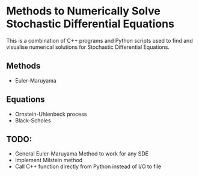# Methods to Numerically Solve Stochastic Differential Equations
This is a combination of C++ programs and Python scripts used to find and visualise numerical solutions for Stochastic Differential Equations.

## Methods
* Euler-Maruyama

## Equations
* Ornstein-Uhlenbeck process
* Black-Scholes

## TODO:
* General Euler-Maruyama Method to work for any SDE
* Implement Milstein method
* Call C++ function directly from Python instead of I/O to file